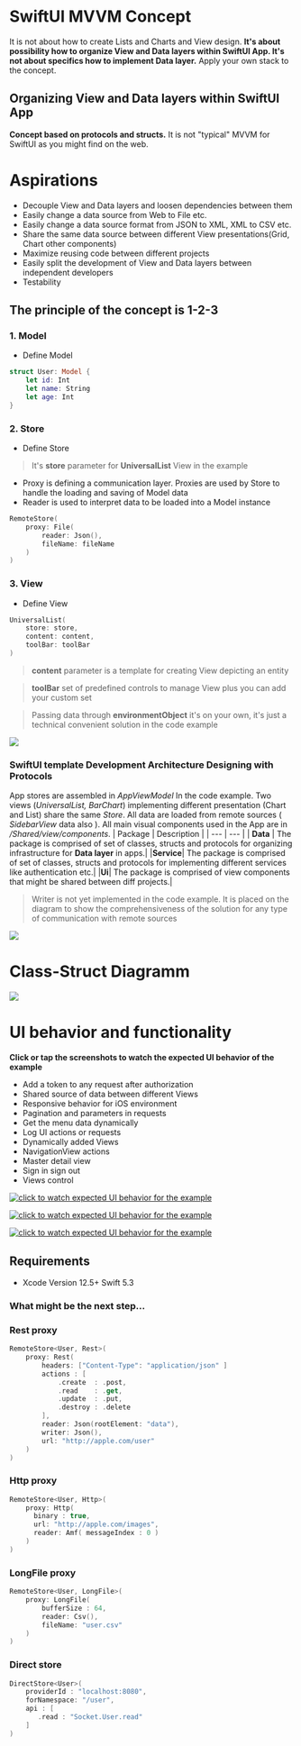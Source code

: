 # SwiftUI MVVM Concept
It is not about how to create Lists and Charts and View design. **It's about possibility how to organize View and Data layers within SwiftUI App. It's not about specifics how to implement Data layer.** Apply your own stack to the concept.

## Organizing View and Data layers within SwiftUI App
**Concept based on protocols and structs.** It is not "typical" MVVM for SwiftUI as you might find on the web. 

# Aspirations

* Decouple View and Data layers and loosen dependencies between them
* Easily change a data source  from  Web to File etc.
* Easily change a data source format  from JSON to XML, XML to CSV etc.
* Share the same data source between different View presentations(Grid, Chart other components)
* Maximize reusing code between different projects
* Easily split the development of View and Data layers between independent developers
* Testability

## The principle of the concept is 1-2-3


### 1. Model
* Define Model
```Swift 
struct User: Model {    
    let id: Int    
    let name: String
    let age: Int
}
```

### 2. Store
* Define Store
> It's **store** parameter for **UniversalList** View in the example
* Proxy is defining a communication layer. Proxies are used by Store to handle the loading and saving of Model data
* Reader is used to interpret data to be loaded into a Model instance
```Swift 
RemoteStore(
    proxy: File(
        reader: Json(),
        fileName: fileName
    )
)
```

### 3. View
* Define View
```Swift 
UniversalList(
    store: store,
    content: content,
    toolBar: toolBar
)
```
> **content** parameter is a template for creating View depicting an entity

> **toolBar** set of predefined controls to manage View plus you can add your custom set 

>  Passing data through **environmentObject** it's on your own, it's just a technical convenient solution in the code example


<img src="https://github.com/The-Igor/SwiftUI-MVVM-Concept/blob/main/Resources/swiftui_mvvm_architecture.png?raw=true">

### SwiftUI template Development Architecture Designing with Protocols
App stores are assembled in *AppViewModel* In the code example. Two views (*UniversalList, BarChart*) implementing different presentation (Chart and List) share the same *Store*. All data are loaded from remote sources ( *SidebarView* data also ). All main visual components used in the App are in */Shared/view/components*.
| Package | Description |
| --- | --- |
| **Data** | The package  is comprised of set of classes, structs and protocols for organizing infrastructure for **Data layer** in apps.| 
|**Service**|  The package is comprised of set of classes, structs and protocols for implementing different services like authentication etc.|
|**Ui**|  The package  is comprised of view components that might be shared between diff projects.|

> Writer is not yet implemented in the code example. It is placed on the diagram to show the comprehensiveness of the solution for any type of communication with remote sources

<img src="https://github.com/The-Igor/SwiftUI-MVVM-Concept/blob/main/Resources/composition.png?raw=true">

# Class-Struct Diagramm

<img src="https://github.com/The-Igor/SwiftUI-MVVM-Concept/blob/main/Resources/mvvm.png?raw=true">

# UI behavior and functionality

**Click or tap the screenshots to watch the expected UI behavior of the example**

* Add a token to any request after authorization
* Shared source of data between different Views
* Responsive behavior for iOS environment
* Pagination and parameters in requests
* Get the menu data dynamically 
* Log UI actions or requests
* Dynamically added Views
* NavigationView actions
* Master detail view 
* Sign in sign out
* Views control


[![click to watch expected UI behavior for the example](https://github.com/The-Igor/SwiftUI-MVVM-Concept/blob/main/Resources/readme_app_2.png)](https://youtu.be/jhgM21fHkPM)

[![click to watch expected UI behavior for the example](https://github.com/The-Igor/SwiftUI-MVVM-Concept/blob/main/Resources/readme_app_3.png)](https://youtu.be/jhgM21fHkPM)

[![click to watch expected UI behavior for the example](https://github.com/The-Igor/SwiftUI-MVVM-Concept/blob/main/Resources/readme_app.png)](https://youtu.be/jhgM21fHkPM)

## Requirements

* Xcode Version 12.5+ Swift 5.3


### What might be the next step...
### Rest proxy
```Swift 
RemoteStore<User, Rest>(
    proxy: Rest(
        headers: ["Content-Type": "application/json" ]
        actions : [
            .create  : .post,
            .read    : .get,
            .update  : .put,
            .destroy : .delete
        ],
        reader: Json(rootElement: "data"),
        writer: Json(),
        url: "http://apple.com/user"
    )
)
```
### Http proxy
```Swift 
RemoteStore<User, Http>(
    proxy: Http(
      binary : true,
      url: "http://apple.com/images",
      reader: Amf( messageIndex : 0 )
    )
)
```

### LongFile proxy
```Swift 
RemoteStore<User, LongFile>(
    proxy: LongFile(
        bufferSize : 64,
        reader: Csv(),
        fileName: "user.csv"
    )
)
```

### Direct store
```Swift 
DirectStore<User>(
    providerId : "localhost:8080",
    forNamespace: "/user",
    api : [
       .read : "Socket.User.read"
    ]
)
```
